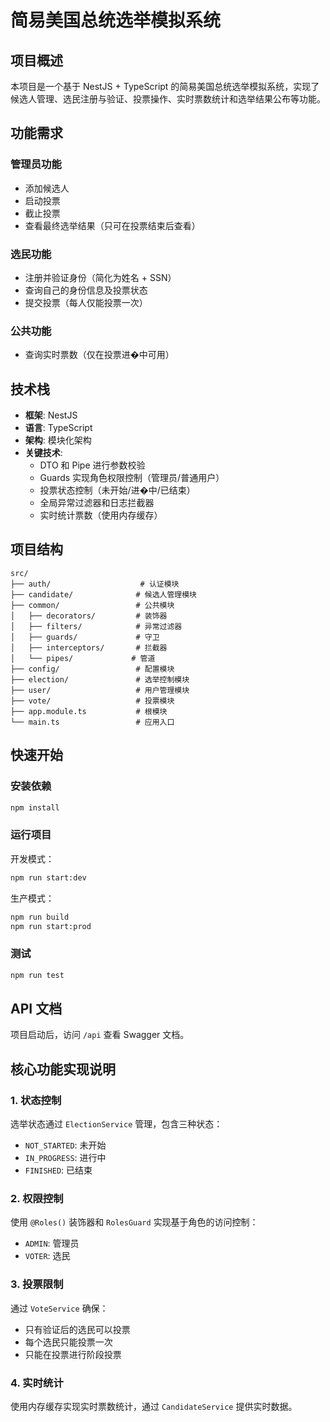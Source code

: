# 简易美国总统选举模拟系统

## 项目概述

本项目是一个基于 NestJS + TypeScript 的简易美国总统选举模拟系统，实现了候选⼈管理、选⺠注册与验证、投票操作、实时票数统计和选举结果公布等功能。

## 功能需求

### 管理员功能
- 添加候选⼈
- 启动投票
- 截⽌投票
- 查看最终选举结果（只可在投票结束后查看）

### 选民功能
- 注册并验证⾝份（简化为姓名 + SSN）
- 查询⾃⼰的⾝份信息及投票状态
- 提交投票（每⼈仅能投票⼀次）

### 公共功能
- 查询实时票数（仅在投票进�中可⽤）

## 技术栈

- **框架**: NestJS
- **语言**: TypeScript
- **架构**: 模块化架构
- **关键技术**:
  - DTO 和 Pipe 进行参数校验
  - Guards 实现⾓⾊权限控制（管理员/普通⽤户）
  - 投票状态控制（未开始/进�中/已结束）
  - 全局异常过滤器和⽇志拦截器
  - 实时统计票数（使用内存缓存）

## 项目结构

```
src/
├── auth/                    # 认证模块
├── candidate/              # 候选人管理模块
├── common/                 # 公共模块
│   ├── decorators/         # 装饰器
│   ├── filters/            # 异常过滤器
│   ├── guards/             # 守卫
│   ├── interceptors/       # 拦截器
│   └── pipes/             # 管道
├── config/                 # 配置模块
├── election/               # 选举控制模块
├── user/                   # 用户管理模块
├── vote/                   # 投票模块
├── app.module.ts           # 根模块
└── main.ts                 # 应用入口
```

## 快速开始

### 安装依赖

```bash
npm install
```

### 运行项目

开发模式：

```bash
npm run start:dev
```

生产模式：

```bash
npm run build
npm run start:prod
```

### 测试

```bash
npm run test
```

## API 文档

项目启动后，访问 `/api` 查看 Swagger 文档。

## 核心功能实现说明

### 1. 状态控制

选举状态通过 `ElectionService` 管理，包含三种状态：
- `NOT_STARTED`: 未开始
- `IN_PROGRESS`: 进行中
- `FINISHED`: 已结束

### 2. 权限控制

使用 `@Roles()` 装饰器和 `RolesGuard` 实现基于角色的访问控制：
- `ADMIN`: 管理员
- `VOTER`: 选民

### 3. 投票限制

通过 `VoteService` 确保：
- 只有验证后的选民可以投票
- 每个选民只能投票一次
- 只能在投票进行阶段投票

### 4. 实时统计

使用内存缓存实现实时票数统计，通过 `CandidateService` 提供实时数据。




